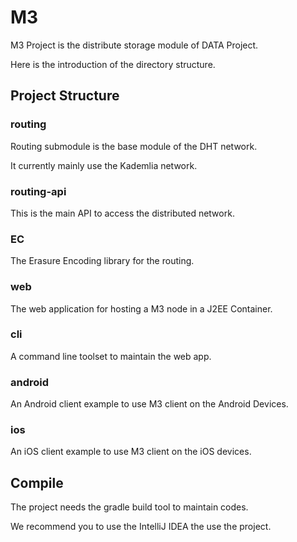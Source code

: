 # M3

M3 Project is the distribute storage module of DATA Project.

Here is the introduction of the directory structure.

## Project Structure

### routing

Routing submodule is the base module of the DHT network.

It currently mainly use the Kademlia network. 

### routing-api

This is the main API to access the distributed network.

### EC

The Erasure Encoding library for the routing.

### web

The web application for hosting a M3 node in a J2EE Container.

### cli

A command line toolset to maintain the web app.

### android

An Android client example to use M3 client on the Android Devices.

### ios

An iOS client example to use M3 client on the iOS devices.      

## Compile

The project needs the gradle build tool to maintain codes.

We recommend you to use the IntelliJ IDEA the use the project.
